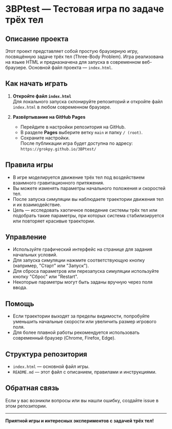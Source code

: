 # 3BPtest — Тестовая игра по задаче трёх тел

## Описание проекта

Этот проект представляет собой простую браузерную игру, посвящённую задаче трёх тел (Three-Body Problem). Игра реализована на языке HTML и предназначена для запуска в современном веб-браузере. Основной файл проекта — `index.html`.

## Как начать играть

1. **Откройте файл `index.html`**  
   Для локального запуска склонируйте репозиторий и откройте файл `index.html` в любом современном браузере.

2. **Развёртывание на GitHub Pages**  
   - Перейдите в настройки репозитория на GitHub.
   - В разделе **Pages** выберите ветку `main` и папку `/ (root)`.
   - Сохраните настройки.  
   После публикации игра будет доступна по адресу:  
   `https://grokpy.github.io/3BPtest/`

## Правила игры

- В игре моделируется движение трёх тел под воздействием взаимного гравитационного притяжения.
- Вы можете изменять параметры начального положения и скоростей тел.
- После запуска симуляции вы наблюдаете траектории движения тел и их взаимодействие.
- Цель — исследовать хаотичное поведение системы трёх тел или подобрать такие параметры, при которых система стабилизируется или повторяет красивые траектории.

## Управление

- Используйте графический интерфейс на странице для задания начальных условий.
- Для запуска симуляции нажмите соответствующую кнопку (например, "Старт" или "Запуск").
- Для сброса параметров или перезапуска симуляции используйте кнопку "Сброс" или "Restart".
- Некоторые параметры могут быть заданы вручную через поля ввода.

## Помощь

- Если траектории выходят за пределы видимости, попробуйте уменьшить начальные скорости или увеличить размер игрового поля.
- Для более плавной работы рекомендуется использовать современный браузер (Chrome, Firefox, Edge).

## Структура репозитория

- `index.html` — основной файл игры.
- `README.md` — этот файл с описанием, правилами и инструкциями.

## Обратная связь

Если у вас возникли вопросы или вы нашли ошибку, создайте issue в этом репозитории.

---

**Приятной игры и интересных экспериментов с задачей трёх тел!**
